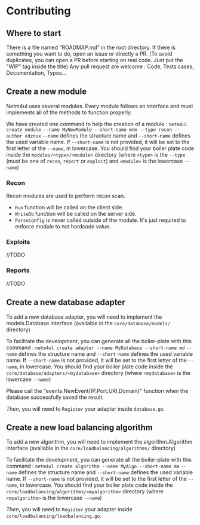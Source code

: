 # Contributing

## Where to start

There is a file named "ROADMAP.md" in the root directory. If there is something you want to do, open an issue or directly a PR.
(To avoid duplicates, you can open a PR before starting on real code. Just put the "WIP" tag inside the title)
Any pull request are welcome : Code, Tests cases, Documentation, Typos...

## Create a new module

Netm4ul uses several modules. Every module follows an interface and must implements all of the methods to function properly.

We have created one command to help the creation of a module : 
`netm4ul create module --name MyNewModule --short-name mnm --type recon --author edznux`
`--name` defines the structure name and `--short-name` defines the used variable name.
If `--short-name` is not provided, it will be set to the first letter of the `--name`, in lowercase.
You should find your boiler plate code inside the `modules/<type>/<module>` directory (where `<type>` is the `--type` (must be one of `recon`, `report` or `exploit`) and `<module>` is the lowercase `--name`)


### Recon

Recon modules are used to perform recon scan.
- `Run` function will be called on the client side.
- `WriteDb` function will be called on the server side.
- `ParseConfig` is never called outside of the module. It's just required to enforce module to not hardcode value.

### Exploits

//TODO 

### Reports

//TODO

## Create a new database adapter

To add a new database adapter, you will need to implement the models.Database interface (available in the `core/database/models/` directory)

To facilitate the development, you can generate all the boiler-plate with this command :
`netm4ul create adapter --name MyDatabase --short-name md`
`--name` defines the structure name and `--short-name` defines the used variable name.
If `--short-name` is not provided, it will be set to the first letter of the `--name`, in lowercase.
You should find your boiler plate code inside the `core/database/adapters/<mydatabase>` directory (where `<mydatabase>` is the lowercase `--name`)

Please call the "events.NewEvent{IP,Port,URI,Domain}" function when the database successfully saved the result.

*Then*, you will need to `Register` your adapter inside `database.go`.

## Create a new load balancing algorithm

To add a new algorithm, you will need to implement the algorithm.Algorithm interface (available in the `core/loadbalancing/algorithms/` directory)

To facilitate the development, you can generate all the boiler-plate with this command :
`netm4ul create algorithm --name MyAlgo --short-name ma`
`--name` defines the structure name and `--short-name` defines the used variable name.
If `--short-name` is not provided, it will be set to the first letter of the `--name`, in lowercase.
You should find your boiler plate code inside the `core/loadbalancing/algorithms/<myalgorithm>` directory (where `<myalgorithm>` is the lowercase `--name`)

*Then*, you will need to `Register` your adapter inside `core/loadbalancing/loadbalancing.go`.
